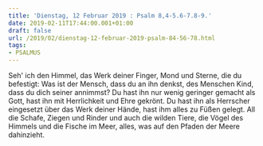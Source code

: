 ```yaml
---
title: 'Dienstag, 12 Februar 2019 : Psalm 8,4-5.6-7.8-9.'
date: 2019-02-11T17:44:00.001+01:00
draft: false
url: /2019/02/dienstag-12-februar-2019-psalm-84-56-78.html
tags: 
- PSALMUS
---
```


Seh' ich den Himmel, das Werk deiner Finger, Mond und Sterne, die du befestigt: Was ist der Mensch, dass du an ihn denkst, des Menschen Kind, dass du dich seiner annimmst? Du hast ihn nur wenig geringer gemacht als Gott, hast ihn mit Herrlichkeit und Ehre gekrönt. Du hast ihn als Herrscher eingesetzt über das Werk deiner Hände, hast ihm alles zu Füßen gelegt. All die Schafe, Ziegen und Rinder und auch die wilden Tiere, die Vögel des Himmels und die Fische im Meer, alles, was auf den Pfaden der Meere dahinzieht.